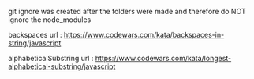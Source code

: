 git ignore was created after the folders were made and therefore do NOT ignore the node_modules

backspaces url : https://www.codewars.com/kata/backspaces-in-string/javascript

alphabeticalSubstring url : https://www.codewars.com/kata/longest-alphabetical-substring/javascript

